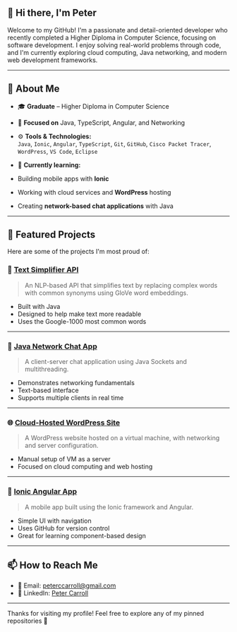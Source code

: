 ## 👋 Hi there, I'm Peter

Welcome to my GitHub! I'm a passionate and detail-oriented developer who recently completed a Higher Diploma in Computer Science, focusing on software development. I enjoy solving real-world problems through code, and I'm currently exploring cloud computing, Java networking, and modern web development frameworks.

---
## 🧠 About Me

- 🎓 **Graduate** – Higher Diploma in Computer Science  
- 💬 **Focused on** Java, TypeScript, Angular, and Networking  
- ⚙️ **Tools & Technologies:**  
  `Java`, `Ionic`, `Angular`, `TypeScript`, `Git`, `GitHub`, `Cisco Packet Tracer`, `WordPress`, `VS Code`, `Eclipse`

 - 🌱 **Currently learning:**
  - Building mobile apps with **Ionic**  
  - Working with cloud services and **WordPress** hosting  
  - Creating **network-based chat applications** with Java

---
## 🚀 Featured Projects

Here are some of the projects I'm most proud of:

### 🔧 [Text Simplifier API](https://github.com/yourusername/text-simplifier)
> An NLP-based API that simplifies text by replacing complex words with common synonyms using GloVe word embeddings.

- Built with Java
- Designed to help make text more readable
- Uses the Google-1000 most common words

---

### 💬 [Java Network Chat App](https://github.com/yourusername/java-chat-app)
> A client-server chat application using Java Sockets and multithreading.

- Demonstrates networking fundamentals
- Text-based interface
- Supports multiple clients in real time

---

### 🌐 [Cloud-Hosted WordPress Site](https://github.com/yourusername/wordpress-cloud)
> A WordPress website hosted on a virtual machine, with networking and server configuration.

- Manual setup of VM as a server
- Focused on cloud computing and web hosting

---

### 📱 [Ionic Angular App](https://github.com/Peter-8312/mobAppDev)
> A mobile app built using the Ionic framework and Angular.

- Simple UI with navigation
- Uses GitHub for version control
- Great for learning component-based design

---

## 📫 How to Reach Me

- 📧 Email: peterccarroll@gmail.com  
- 🔗 LinkedIn: [Peter Carroll](https://www.linkedin.com/in/peter-carroll-53a866361/)

---

Thanks for visiting my profile! Feel free to explore any of my pinned repositories 🚀
